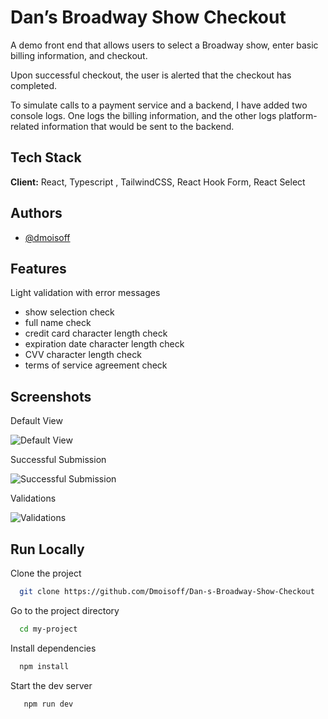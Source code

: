 
# Dan’s Broadway Show Checkout

A demo front end that allows users to select a Broadway show, enter basic billing information, and checkout.

Upon successful checkout, the user is alerted that the checkout has completed.

To simulate calls to a payment service and a backend, I have added two console logs. One logs the billing information, and the other logs platform-related information that would be sent to the backend.

## Tech Stack

**Client:** React, Typescript , TailwindCSS, React Hook Form, React Select
## Authors

- [@dmoisoff](https://www.github.com/Dmoisoff)


## Features

Light validation with error messages
 
- show selection check
- full name check
- credit card character length check
- expiration date character length check
- CVV character length check
- terms of service agreement check


## Screenshots


Default View

![Default View](https://i.imgur.com/L3pNgQpl.png)

Successful Submission

![Successful Submission](https://i.imgur.com/L078BZvl.png)

Validations

![Validations](https://i.imgur.com/HrubaPpl.png)


## Run Locally

Clone the project

```bash
  git clone https://github.com/Dmoisoff/Dan-s-Broadway-Show-Checkout
```

Go to the project directory

```bash
  cd my-project
```

Install dependencies

```bash
  npm install
```

Start the dev server

```bash
   npm run dev
```

